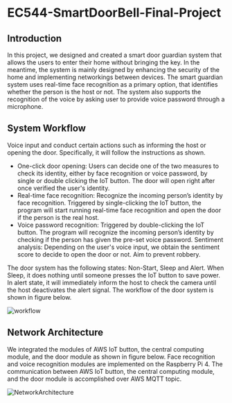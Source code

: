 # EC544-SmartDoorBell-Final-Project

## Introduction

In this project, we designed and created a smart door guardian system that allows the users to enter their home without bringing the key. In the meantime, the system is mainly designed by enhancing the security of the home and implementing networkings between devices. The smart guardian system uses real-time face recognition as a primary option, that identifies whether the person is the host or not. The system also supports the recognition of the voice by asking user to provide voice password through a microphone.

## System Workflow

Voice input and conduct certain actions such as informing the host or opening the door. Specifically, it will follow the instructions as shown.
- One-click door opening: Users can decide one of the two measures to check its identity, either by face recognition or voice password, by single or double clicking the IoT button. The door will open right after once verified the user's identity.
- Real-time face recognition: Recognize the incoming person’s identity by face recognition. Triggered by single-clicking the IoT button, the program will start running real-time face recognition and open the door if the person is the real host.
- Voice password recognition: Triggered by double-clicking the IoT button. The program will recognize the incoming person’s identity by checking if the person has given the pre-set voice password.
Sentiment analysis: Depending on the user's voice input, we obtain the sentiment score to decide to open the door or not. Aim to prevent robbery.

The door system has the following states: Non-Start, Sleep and Alert. When Sleep, it does nothing until someone presses the IoT button to save power. In alert state, it will immediately inform the host to check the camera until the host deactivates the alert signal. The workflow of the door system is shown in figure below.


![workflow](https://github.com/Dnisde/EC544_Smart-Door-Guardian/blob/main/Workflow.png?raw=true)

## Network Architecture

We integrated the modules of AWS IoT button, the central computing module, and the door module as shown in figure below. Face recognition and voice recognition modules are implemented on the Raspberry Pi 4. The communication between AWS IoT button, the central computing module, and the door module is accomplished over AWS MQTT topic.

![NetworkArchitecture](https://github.com/Dnisde/EC544_Smart-Door-Guardian/blob/main/Network%20Architecture.png?raw=true)
